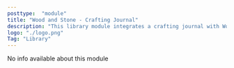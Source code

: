 ```yaml
---
posttype:  "module"  
title: "Wood and Stone - Crafting Journal"
description: "This library module integrates a crafting journal with Wood and Stone"
logo: "./logo.png"
Tag: "Library"
---
```

No info available about this module
